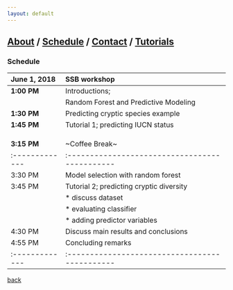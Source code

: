 ```yaml
---
layout: default
---
```

## [About](index.md) / [Schedule](./Schedule.html) / [Contact](./Contact.html) / [Tutorials](./Tutorials.html)

### Schedule

|June 1, 2018  |SSB workshop                                  |  
|:-------------|:---------------------------------------------|
| **1:00 PM**  | Introductions;                               |
|              | Random Forest and Predictive Modeling        |
| **1:30 PM**  | Predicting cryptic species example           |
| **1:45 PM**  | Tutorial 1; predicting IUCN status           |
  |              |        |*discuss dataset*                         |
  |              |        |*evaluating classifier / downsampling*     |
  |              |        |*variable importance / making predictions* |
| **3:15 PM**  | ~Coffee Break~                               |
|:-------------|:---------------------------------------------|
| 3:30 PM      | Model selection with random forest           |
| 3:45 PM      | Tutorial 2; predicting cryptic diversity     |
|              |    * discuss dataset                          |
|              |    * evaluating classifier                    |
|              |    * adding predictor variables               |
| 4:30 PM      | Discuss main results and conclusions         |
| 4:55 PM      | Concluding remarks                           |
|:-------------|:---------------------------------------------|

[back](./)
